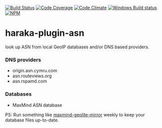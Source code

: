 [![Build Status][ci-img]][ci-url]
[![Code Coverage][cov-img]][cov-url]
[![Code Climate][clim-img]][clim-url]
[![Windows Build status][appv-img]][appv-url]
[![NPM][npm-img]][npm-url]

# haraka-plugin-asn

look up ASN from local GeoIP databases and/or DNS based providers.


### DNS providers

* origin.asn.cymru.com
* asn.routeviews.org
* asn.rspamd.com


### Databases

* MaxMind ASN database

PS: Run something like [maxmind-geolite-mirror](https://www.npmjs.com/package/maxmind-geolite-mirror) weekly to keep your database files up-to-date.


[ci-img]: https://travis-ci.org/haraka/haraka-plugin-asn.svg?branch=master
[ci-url]: https://travis-ci.org/haraka/haraka-plugin-asn
[cov-img]: https://codecov.io/github/haraka/haraka-plugin-asn/badge.svg
[cov-url]: https://codecov.io/github/haraka/haraka-plugin-asn
[clim-img]: https://codeclimate.com/github/haraka/haraka-plugin-asn/badges/gpa.svg
[clim-url]: https://codeclimate.com/github/haraka/haraka-plugin-asn
[appv-img]: https://ci.appveyor.com/api/projects/status/ekbtd9glvotpirug?svg=true
[appv-url]: https://ci.appveyor.com/project/msimerson/haraka-plugin-asn
[npm-img]: https://nodei.co/npm/haraka-plugin-asn.png
[npm-url]: https://www.npmjs.com/package/haraka-plugin-asn
